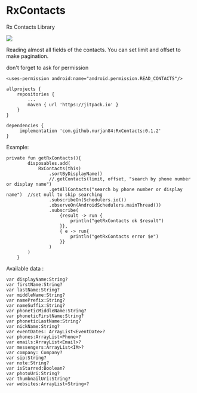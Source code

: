 # RxContacts
Rx Contacts Library

[![](https://jitpack.io/v/nurjan84/RxContacts.svg)](https://jitpack.io/#nurjan84/RxContacts)

Reading almost all fields of the contacts. You can set limit and offset to make pagination. 

don't forget to ask for permission

```
<uses-permission android:name="android.permission.READ_CONTACTS"/>
```


```
allprojects {
	repositories {
		...
		maven { url 'https://jitpack.io' }
	}
}
```

```
dependencies {
	 implementation 'com.github.nurjan84:RxContacts:0.1.2'
}
```


Example:
```
private fun getRxContacts(){
        disposables.add(
            RxContacts(this)
                .sortByDisplayName()
                //.getContacts(limit, offset, "search by phone number or display name")
                .getAllContacts("search by phone number or display name")  //set null to skip searching
                .subscribeOn(Schedulers.io())
                .observeOn(AndroidSchedulers.mainThread())
                .subscribe(
                    {result -> run {
                        println("getRxContacts ok $result")
                    }},
                    { e -> run{
                        println("getRxContacts error $e")
                    }}
                )
        )
    }
```


Available data :
```
var displayName:String? 
var firstName:String? 
var lastName:String? 
var middleName:String?
var namePrefix:String? 
var nameSuffix:String? 
var phoneticMiddleName:String? 
var phoneticFirstName:String? 
var phoneticLastName:String?
var nickName:String? 
var eventDates: ArrayList<EventDate>? 
var phones:ArrayList<Phone>? 
var emails:ArrayList<Email>? 
var messengers:ArrayList<IM>? 
var company: Company?
var sip:String?
var note:String?
var isStarred:Boolean?
var photoUri:String?
var thumbnailUri:String?
var websites:ArrayList<String>?
```
